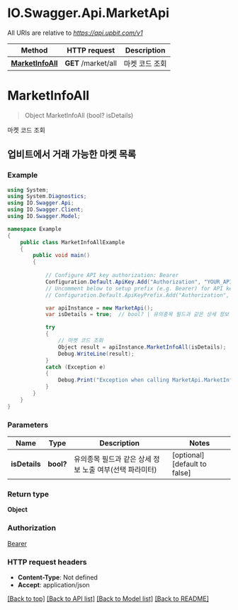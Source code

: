 # IO.Swagger.Api.MarketApi

All URIs are relative to *https://api.upbit.com/v1*

Method | HTTP request | Description
------------- | ------------- | -------------
[**MarketInfoAll**](MarketApi.md#marketinfoall) | **GET** /market/all | 마켓 코드 조회


<a name="marketinfoall"></a>
# **MarketInfoAll**
> Object MarketInfoAll (bool? isDetails)

마켓 코드 조회

## 업비트에서 거래 가능한 마켓 목록 

### Example
```csharp
using System;
using System.Diagnostics;
using IO.Swagger.Api;
using IO.Swagger.Client;
using IO.Swagger.Model;

namespace Example
{
    public class MarketInfoAllExample
    {
        public void main()
        {
            
            // Configure API key authorization: Bearer
            Configuration.Default.ApiKey.Add("Authorization", "YOUR_API_KEY");
            // Uncomment below to setup prefix (e.g. Bearer) for API key, if needed
            // Configuration.Default.ApiKeyPrefix.Add("Authorization", "Bearer");

            var apiInstance = new MarketApi();
            var isDetails = true;  // bool? | 유의종목 필드과 같은 상세 정보 노출 여부(선택 파라미터)  (optional)  (default to false)

            try
            {
                // 마켓 코드 조회
                Object result = apiInstance.MarketInfoAll(isDetails);
                Debug.WriteLine(result);
            }
            catch (Exception e)
            {
                Debug.Print("Exception when calling MarketApi.MarketInfoAll: " + e.Message );
            }
        }
    }
}
```

### Parameters

Name | Type | Description  | Notes
------------- | ------------- | ------------- | -------------
 **isDetails** | **bool?**| 유의종목 필드과 같은 상세 정보 노출 여부(선택 파라미터)  | [optional] [default to false]

### Return type

**Object**

### Authorization

[Bearer](../README.md#Bearer)

### HTTP request headers

 - **Content-Type**: Not defined
 - **Accept**: application/json

[[Back to top]](#) [[Back to API list]](../README.md#documentation-for-api-endpoints) [[Back to Model list]](../README.md#documentation-for-models) [[Back to README]](../README.md)

